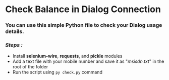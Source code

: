 # Check Balance in Dialog Connection
### You can use this simple Python file to check your Dialog usage details.

### _Steps :_
- Install **selenium-wire**, **requests**, and **pickle** modules
- Add a text file with your mobile number and save it as "_msisdn.txt_" in the root of the folder
- Run the script using ```py check.py``` command
